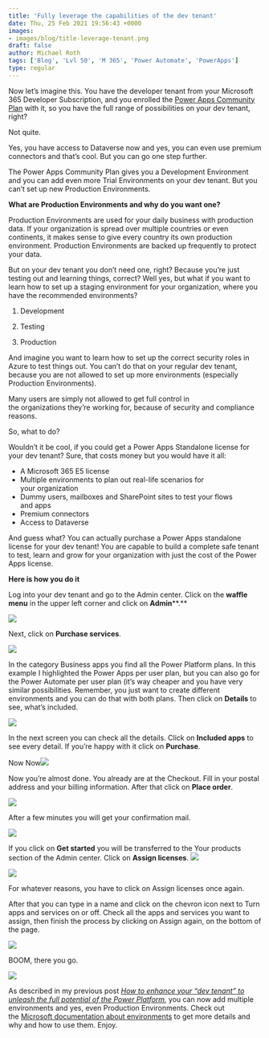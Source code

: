 ```yaml
---
title: 'Fully leverage the capabilities of the dev tenant'
date: Thu, 25 Feb 2021 19:56:43 +0000
images: 
- images/blog/title-leverage-tenant.png
draft: false
author: Michael Roth
tags: ['Blog', 'Lvl 50', 'M 365', 'Power Automate', 'PowerApps']
type: regular
---
```


Now let’s imagine this. You have the developer tenant from your Microsoft 365 Developer Subscription, and you enrolled the [Power Apps Community Plan](https://powerapps.microsoft.com/en-us/communityplan/) with it, so you have the full range of possibilities on your dev tenant, right? 

Not quite. 

Yes, you have access to Dataverse now and yes, you can even use premium connectors and that’s cool. But you can go one step further.  

The Power Apps Community Plan gives you a Development Environment and you can add even more Trial Environments on your dev tenant. But you can’t set up new Production Environments.  

**What are Production Environments and why do you want one?** 

Production Environments are used for your daily business with production data. If your organization is spread over multiple countries or even continents, it makes sense to give every country its own production environment. Production Environments are backed up frequently to protect your data.  

But on your dev tenant you don’t need one, right? Because you’re just testing out and learning things, correct? Well yes, but what if you want to learn how to set up a staging environment for your organization, where you have the recommended environments? 

1.  Development 

2.  Testing 

3.  Production 

And imagine you want to learn how to set up the correct security roles in Azure to test things out. You can’t do that on your regular dev tenant, because you are not allowed to set up more environments (especially Production Environments).  

Many users are simply not allowed to get full control in the organizations they’re working for, because of security and compliance reasons.  

So, what to do? 

Wouldn’t it be cool, if you could get a Power Apps Standalone license for your dev tenant? Sure, that costs money but you would have it all: 

*   A Microsoft 365 E5 license 
*   Multiple environments to plan out real-life scenarios for your organization 
*   Dummy users, mailboxes and SharePoint sites to test your flows and apps 
*   Premium connectors  
*   Access to Dataverse 

And guess what? You can actually purchase a Power Apps standalone license for your dev tenant! You are capable to build a complete safe tenant to test, learn and grow for your organization with just the cost of the Power Apps license.  

**Here is how you do it** 

Log into your dev tenant and go to the Admin center. Click on the **waffle menu** in the upper left corner and click on **Admin****.** 

![](https://gezeitenbrand.de/wp-content/uploads/image-8.png)

Next, click on **Purchase services**. 

![](https://gezeitenbrand.de/wp-content/uploads/image-7.png)

In the category Business apps you find all the Power Platform plans. In this example I highlighted the Power Apps per user plan, but you can also go for the Power Automate per user plan (it’s way cheaper and you have very similar possibilities. Remember, you just want to create different environments and you can do that with both plans. Then click on **Details** to see, what’s included. 

![](https://gezeitenbrand.de/wp-content/uploads/image-11.png)

In the next screen you can check all the details. Click on **Included apps** to see every detail. If you’re happy with it click on **Purchase**. 

Now Now![](blob:https://gezeitenbrand.de/d945e40b-691e-4ab6-9cae-c325b8f127e3) 

Now you’re almost done. You already are at the Checkout. Fill in your postal address and your billing information. After that click on **Place order**. 

![](https://gezeitenbrand.de/wp-content/uploads/image-12.png)

After a few minutes you will get your confirmation mail.  

![](https://gezeitenbrand.de/wp-content/uploads/image-9.png)

If you click on **Get started** you will be transferred to the Your products section of the Admin center. Click on **Assign licenses**. ![](blob:https://gezeitenbrand.de/1509bb18-620d-482b-a883-e4d96d941839) 

![](https://gezeitenbrand.de/wp-content/uploads/image-10.png)

For whatever reasons, you have to click on Assign licenses once again.  

After that you can type in a name and click on the chevron icon next to Turn apps and services on or off. Check all the apps and services you want to assign, then finish the process by clicking on Assign again, on the bottom of the page. 

![](https://gezeitenbrand.de/wp-content/uploads/image-13.png)

BOOM, there you go.  

![](https://gezeitenbrand.de/wp-content/uploads/image-7.png)

As described in my previous post [_How to enhance your “dev tenant” to unleash the full potential of the Power Platform_](https://techcommunity.microsoft.com/t5/microsoft-365-pnp-blog/how-to-enhance-your-dev-tenant-to-unleash-the-full-potential-of/ba-p/2158336), you can now add multiple environments and yes, even Production Environments. Check out the [Microsoft documentation about environments](https://docs.microsoft.com/en-us/power-platform/admin/create-environment) to get more details and why and how to use them. Enjoy.